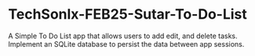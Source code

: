 # TechSonlx-FEB25-Sutar-To-Do-List
A Simple To Do List app that allows users to add edit, and delete tasks. Implement an SQLite database to persist the data between app sessions. 

